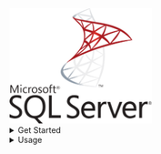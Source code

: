 <img width=250 src="images/sql-server.svg">

<details>
  <summary>Get Started</summary>
### Open "Visual Studio" and do respectively "File - Open - Project/Solution"
<img src="images/vs-1.png">

### Choose "ReportBuilder.csproj"
<img src="images/vs-2.png">

### Right click on your own Project, "Add - Project References"
<img src="images/vs-3.png">

### Check "ReportBuilder" and submit "OK"
<img src="images/vs-4.png">

* * *

</details>
<details>
  <summary>Usage</summary>
  
### Usage
```CSharp
// Create instance of ReportConverter
IReportConverter reportBuilderConverter = new ReportConverter();


/*
 * PDF
 * Create bytes of PDF.
 */
var PDF = reportBuilderConverter.toByte(
    reportFilePath: @"D:\test.rdl",
    fileExtension: ReportExtension.PDF,
    paramValues: new Dictionary<string, string> { { "id", "4" } }
    );
// Create file from bytes.
File.WriteAllBytes("D:\\test\\test.pdf", PDF);

/*
 * Excel
 * Create bytes of Excel.
 */
var Excel = reportBuilderConverter.toByte(
    reportFilePath: @"D:\test.rdl",
    fileExtension: ReportExtension.Excel,
    paramValues: new Dictionary<string, string> { { "id", "4" } }
    );
// Create file from bytes.
File.WriteAllBytes("D:\\test\\test.xls", Excel);

/*
 * Word
 * Create bytes of Word.
 */
var Word = reportBuilderConverter.toByte(
      reportFilePath: @"D:\test.rdl",
      fileExtension: ReportExtension.Word,
      paramValues: new Dictionary<string, string> { { "id", "4" } }
      );
// Create file from bytes.
File.WriteAllBytes("D:\\test\\test.doc", Word);

/*
 * Image
 * Create bytes of Image.
 */
var Image = reportBuilderConverter.toByte(
      reportFilePath: @"D:\test.rdl",
      fileExtension: ReportExtension.Image,
      paramValues: new Dictionary<string, string> { { "id", "4" } }
      );
// Create file from bytes.
File.WriteAllBytes("D:\\test\\test.jpg", Image);
```
</details>
